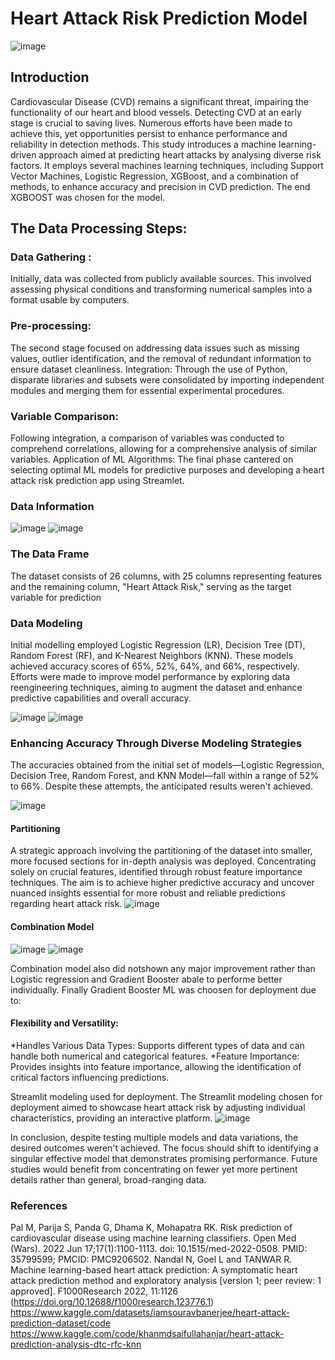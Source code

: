 # Heart Attack Risk Prediction Model
![image](https://github.com/steve3636/Project-4-Heart-Prediction-Model/assets/139638282/77715068-04c1-4800-9d59-315746bb2122)

## Introduction
Cardiovascular Disease (CVD) remains a significant threat, impairing the functionality of our heart and blood vessels. Detecting CVD at an early stage is crucial to saving lives. Numerous efforts have been made to achieve this, yet opportunities persist to enhance performance and reliability in detection methods. This study introduces a machine learning-driven approach aimed at predicting heart attacks by analysing diverse risk factors. It employs several machines learning techniques, including Support Vector Machines, Logistic Regression, XGBoost, and a combination of methods, to enhance accuracy and precision in CVD prediction. The end XGBOOST was chosen for the model.

## The Data Processing Steps:
### Data Gathering :
Initially, data was collected from publicly available sources. This involved assessing physical conditions and transforming numerical samples into a format usable by computers.

### Pre-processing:
The second stage focused on addressing data issues such as missing values, outlier identification, and the removal of redundant information to ensure dataset cleanliness. Integration: Through the use of Python, disparate libraries and subsets were consolidated by importing independent modules and merging them for essential experimental procedures.

### Variable Comparison:
Following integration, a comparison of variables was conducted to comprehend correlations, allowing for a comprehensive analysis of similar variables. Application of ML Algorithms: The final phase cantered on selecting optimal ML models for predictive purposes and developing a heart attack risk prediction app using Streamlet.

### Data Information
![image](https://github.com/steve3636/Project-4-Heart-Prediction-Model/assets/139638282/6a2ac014-9f60-4364-87a1-392d05239949)
![image](https://github.com/steve3636/Project-4-Heart-Prediction-Model/assets/139638282/f793a0ce-43b2-4f36-b230-abd1a4ff690e)


### The Data Frame
The dataset consists of 26 columns, with 25 columns representing features and the remaining column, "Heart Attack Risk," serving as the target variable for prediction

### Data Modeling
Initial modelling employed Logistic Regression (LR), Decision Tree (DT), Random Forest (RF), and K-Nearest Neighbors (KNN). These models achieved accuracy scores of 65%, 52%, 64%, and 66%, respectively. Efforts were made to improve model performance by exploring data reengineering techniques, aiming to augment the dataset and enhance predictive capabilities and overall accuracy. 

![image](https://github.com/steve3636/Project-4-Heart-Prediction-Model/assets/139638282/90b83168-3e7a-4915-b628-c8e93d0d4333)
![image](https://github.com/steve3636/Project-4-Heart-Prediction-Model/assets/139638282/2edc83de-c52d-4c69-b81d-24b98ab18922)


### Enhancing Accuracy Through Diverse Modeling Strategies
The accuracies obtained from the initial set of models—Logistic Regression, Decision Tree, Random Forest, and KNN Model—fall within a range of 52% to 66%. Despite these attempts, the anticipated results weren't achieved. 

![image](https://github.com/steve3636/Project-4-Heart-Prediction-Model/assets/139638282/34b2ff9a-ea84-4881-a9e5-09162775a2be)

#### Partitioning
A strategic approach involving the partitioning of the dataset into smaller, more focused sections for in-depth analysis was deployed. Concentrating solely on crucial features, identified through robust feature importance techniques. The aim is to achieve higher predictive accuracy and uncover nuanced insights essential for more robust and reliable predictions regarding heart attack risk. 
![image](https://github.com/steve3636/Project-4-Heart-Prediction-Model/assets/139638282/aa0f7cfa-2867-475b-af21-cec73399154b)

#### Combination Model
![image](https://github.com/steve3636/Project-4-Heart-Prediction-Model/assets/139638282/d29a84f0-927f-49f2-8091-a0fb0a4c7cd5)
![image](https://github.com/steve3636/Project-4-Heart-Prediction-Model/assets/139638282/3145358c-33eb-4fdd-b49c-8e42b7f087ce)

Combination model also did notshown any major improvement rather than Logistic regression and Gradient Booster abale to performe better individually. Finally Gradient Booster ML was choosen for deployment due to:

#### Flexibility and Versatility:
*Handles Various Data Types: Supports different types of data and can handle both numerical and categorical features. *Feature Importance: Provides insights into feature importance, allowing the identification of critical factors influencing predictions. 

Streamlit modeling used for deployment. The Streamlit modeling chosen for deployment aimed to showcase heart attack risk by adjusting individual characteristics, providing an interactive platform. 
![image](https://github.com/steve3636/Project-4-Heart-Prediction-Model/assets/139638282/93fd1c0c-a511-4653-a4e3-096e9e6f6103)

In conclusion, despite testing multiple models and data variations, the desired outcomes weren't achieved. The focus should shift to identifying a singular effective model that demonstrates promising performance. Future studies would benefit from concentrating on fewer yet more pertinent details rather than general, broad-ranging data.

### References
Pal M, Parija S, Panda G, Dhama K, Mohapatra RK. Risk prediction of cardiovascular disease using machine learning classifiers. Open Med (Wars). 2022 Jun 17;17(1):1100-1113. doi: 10.1515/med-2022-0508. PMID: 35799599; PMCID: PMC9206502. Nandal N, Goel L and TANWAR R. Machine learning-based heart attack prediction: A symptomatic heart attack prediction method and exploratory analysis [version 1; peer review: 1 approved]. F1000Research 2022, 11:1126 (https://doi.org/10.12688/f1000research.123776.1) https://www.kaggle.com/datasets/iamsouravbanerjee/heart-attack-prediction-dataset/code https://www.kaggle.com/code/khanmdsaifullahanjar/heart-attack-prediction-analysis-dtc-rfc-knn
